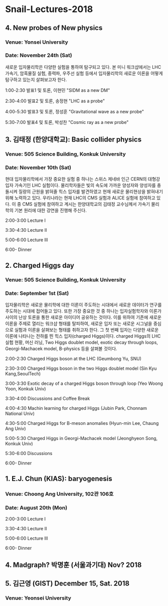 # Snail-Lectures-2018

## 4. New probes of New physics 

### Venue: Yonsei University
### Date: November 24th (Sat)

새로운 입자물리학은 다양한 실험을 통하여 탐구되고 있다. 본 미니 워크샵에서는 LHC 가속기, 암흑물질 실험, 중력파, 우주선 실험 등에서 입자물리학의 새로운 이론을 어떻게 탐구하고 있는지 살펴보고자 한다.


1:00-2:30 발표1 및 토론, 이현민 "SIDM as a new DM"

2:30-4:00 발표2 및 토론, 송정현 "LHC as a probe"

4:00-5:30 발표3 및 토론, 정성훈 "Gravitational wave as a new probe"

5:30-7:00 발표4 및 토론, 박성찬 "Cosmic ray as a new probe"


## 3. 김태정 (한양대학교): Basic collider physics 

### Venue: 505 Science Building, Konkuk University
### Date: November 10th (Sat)

현대 입자물리학에서 가장 중요한 실험 중 하나는 스위스 제네바 인근 CERN의 대형강입자 가속기인 LHC 실험이다. 물리학자들은 빛의 속도에 가까운 양성자와 양성자를 충돌시켜 질량의 근원을 밝혀줄 힉스 입자를 발견하였고 현재 새로운 물리현상을 밝혀내기 위해 노력하고 있다. 우리나라는 현재 LHC의 CMS 실험과 ALICE 실험에 참여하고 있다. 이 중 CMS 실험에 참여하고 계시는 한양대학교의 김태정 교수님께서 가속기 물리학의 기본 원리에 대한 강연을 진행해 주신다.


2:00-3:00 Lecture I

3:30-4:30 Lecture II

5:00-6:00 Lecture III
 
6:00-     Dinner


## 2. Charged Higgs day

### Venue: 505 Science Building, Konkuk University
### Date: September 1st (Sat)

입자물리학은 새로운 물리학에 대한 이론이 주도하는 시대에서 새로운 데이터가 연구를 주도하는 시대에 접어들고 있다. 또한 가장 중요한 것 중 하나는 입자실험학자와 이론가 사이의 난상 토론을 통한 새로운 아이디어 공유하는 것이다. 이를 위하여 기존에 새로운 이론을 주제로 열리는 워크샵 형태를 탈피하여, 새로운 입자 또는 새로운 시그널을 중심으로 실험과 이론을 살펴보는 형태를 취하고자 한다. 그 첫 번째 입자는 다양한 새로운 이론에 나타나는 전하를 띈 힉스 입자(charged Higgs)이다. charged Higgs의 LHC 실험 현황, 머신 러닝, Two Higgs doublet model, exotic decay through loops, Georgi-Machacek model, B-physics 등을 살펴볼 것이다.

2:00-2:30 Charged Higgs boson at the LHC (Geumbong Yu, SNU)

2:30-3:00 Charged Higgs boson in the two Higgs doublet model (Sin Kyu Kang,SeoulTech)

3:00-3:30 Exotic decay of a charged Higgs boson through loop (Yeo Woong Yoon, Konkuk Univ)

3:30-4:00 Discussions and Coffee Break

4:00-4:30 Machin learning for charged Higgs (Jubin Park, Chonnam National Univ)

4:30-5:00 Charged Higgs for B-meson anomalies (Hyun-min Lee, Chaung Ang Univ)

5:00-5:30 Charged Higgs in Georgi-Machacek model (Jeonghyeon Song, Konkuk Univ) 

5:30-6:00 Discussions

6:00- Dinner


## 1. E.J. Chun (KIAS): baryogenesis

### Venue: Choong Ang University, 102관 106호
### Date: August 20th (Mon)

2:00-3:00 Lecture I

3:30-4:30 Lecture II

5:00-6:00 Lecture III
 
6:00-     Dinner




## 4. Madgraph? 박명훈 (서울과기대) Nov? 2018

## 5. 김근영 (GIST) December 15, Sat. 2018

### Venue: Yeonsei University
